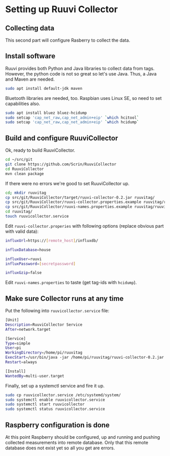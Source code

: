 # Setting up Ruuvi Collector

## Collecting data

This second part will configure Rasberry to collect the data.

## Install software

Ruuvi provides both Python and Java libraries to collect data from tags. However, the python code is not so great so let's use Java. Thus, a Java and Maven are needed.

```bash
sudo apt install default-jdk maven
```

Bluetooth libraries are needed, too. Raspbian uses Linux SE, so need to set capabilities also.

```bash
sudo apt install bluez bluez-hcidump
sudo setcap 'cap_net_raw,cap_net_admin+eip' `which hcitool`
sudo setcap 'cap_net_raw,cap_net_admin+eip' `which hcidump`
```

## Build and configure RuuviCollector

Ok, ready to build RuuviCollector.

```bash
cd ~/src/git
git clone https://github.com/Scrin/RuuviCollector
cd RuuviCollector
mvn clean package
```

If there were no errors we're good to set RuuviCollector up.

```bash
cd; mkdir ruuvitag
cp src/git/RuuviCollector/target/ruuvi-collector-0.2.jar ruuvitag/
cp src/git/RuuviCollector/ruuvi-collector.properties.example ruuvitag/ruuvi-collector.properties
cp src/git/RuuviCollector/ruuvi-names.properties.example ruuvitag/ruuvi-names.properties
cd ruuvitag/
touch ruuvicollector.service
```

Edit `ruuvi-collector.properies` with following options (replace obvious part with valid data):

```bash
influxUrl=https://[remote_host]/influxdb/

influxDatabase=house

influxUser=ruuvi
influxPassword=[secretpassword]

influxGzip=false
```

Edit `ruuvi-names.properties` to taste (get tag-ids with `hcidump`).

## Make sure Collector runs at any time

Put the following into `ruuvicollector.service` file:

```bash
[Unit]
Description=RuuviCollector Service
After=network.target

[Service]
Type=simple
User=pi
WorkingDirectory=/home/pi/ruuvitag
ExecStart=/usr/bin/java -jar /home/pi/ruuvitag/ruuvi-collector-0.2.jar
Restart=always

[Install]
WantedBy=multi-user.target
```

Finally, set up a systemctl service and fire it up.

```bash
sudo cp ruuvicollector.service /etc/systemd/system/
sudo systemctl enable ruuvicollector.service
sudo systemctl start ruuvicollector
sudo systemctl status ruuvicollector.service
```

## Raspberry configuration is done

At this point Raspberry should be configured, up and running and pushing collected measurements into remote database. Only that this remote database does not exist yet so all you get are errors.

